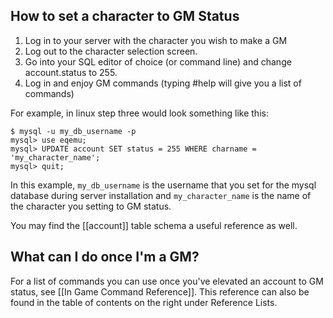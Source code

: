 ## How to set a character to GM Status

1. Log in to your server with the character you wish to make a GM
2. Log out to the character selection screen.
3. Go into your SQL editor of choice (or command line) and change account.status to 255.
4. Log in and enjoy GM commands (typing #help will give you a list of commands)

For example, in linux step three would look something like this:

    $ mysql -u my_db_username -p
    mysql> use eqemu;
    mysql> UPDATE account SET status = 255 WHERE charname = 'my_character_name';
    mysql> quit;

In this example, `my_db_username` is the username that you set for the mysql database during server installation and `my_character_name` is the name of the character you setting to GM status.

You may find the [[account]] table schema a useful reference as well.

## What can I do once I'm a GM?

For a list of commands you can use once you've elevated an account to GM status, see [[In Game Command Reference]].  This reference can also be found in the table of contents on the right under Reference Lists.